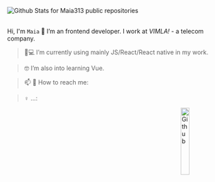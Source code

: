  ![Github Stats for Maia313 public repositories](https://github-readme-stats.vercel.app/api?username=Maia313&show_icons=true&title_color=067E7B&icon_color=067E7B&text_color=067E7B&bg_color=ff4500)  
</br>


Hi, I'm `Maia` 👋
I’m an frontend developer. I work at _VIMLA!_ - a telecom company.


> 📱💻 I’m currently using mainly JS/React/React native in my work.

> 🤓 I’m also into learning Vue.

> 📫 💬 How to reach me: 

> ♀️ ...: 

<img width="20%" align="right" alt="Github" src="https://raw.githubusercontent.com/onimur/.github/master/.resources/git-header.svg" />
